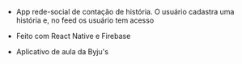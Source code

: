- App rede-social de contação de história. O usuário cadastra uma história e, no feed os usuário tem acesso
- Feito com React Native e Firebase

- Aplicativo de aula da Byju's

